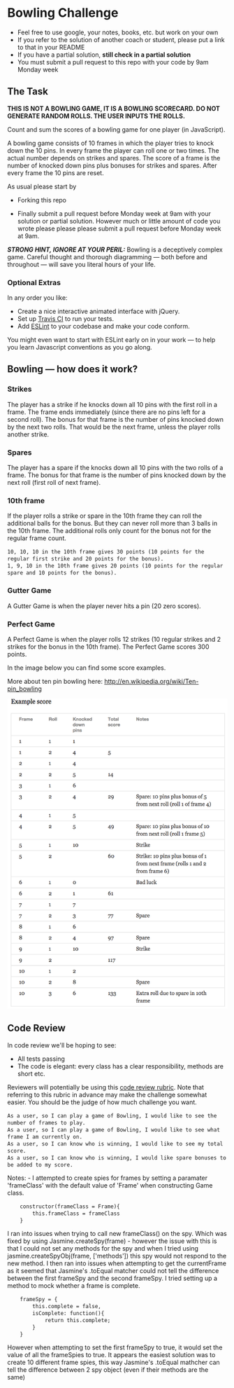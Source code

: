 
Bowling Challenge
=================

* Feel free to use google, your notes, books, etc. but work on your own
* If you refer to the solution of another coach or student, please put a link to that in your README
* If you have a partial solution, **still check in a partial solution**
* You must submit a pull request to this repo with your code by 9am Monday week

## The Task

**THIS IS NOT A BOWLING GAME, IT IS A BOWLING SCORECARD. DO NOT GENERATE RANDOM ROLLS. THE USER INPUTS THE ROLLS.**

Count and sum the scores of a bowling game for one player (in JavaScript).

A bowling game consists of 10 frames in which the player tries to knock down the 10 pins. In every frame the player can roll one or two times. The actual number depends on strikes and spares. The score of a frame is the number of knocked down pins plus bonuses for strikes and spares. After every frame the 10 pins are reset.

As usual please start by

* Forking this repo

* Finally submit a pull request before Monday week at 9am with your solution or partial solution.  However much or little amount of code you wrote please please please submit a pull request before Monday week at 9am. 

___STRONG HINT, IGNORE AT YOUR PERIL:___ Bowling is a deceptively complex game. Careful thought and thorough diagramming — both before and throughout — will save you literal hours of your life.

### Optional Extras

In any order you like:

* Create a nice interactive animated interface with jQuery.
* Set up [Travis CI](https://travis-ci.org) to run your tests.
* Add [ESLint](http://eslint.org/) to your codebase and make your code conform.

You might even want to start with ESLint early on in your work — to help you
learn Javascript conventions as you go along.

## Bowling — how does it work?

### Strikes

The player has a strike if he knocks down all 10 pins with the first roll in a frame. The frame ends immediately (since there are no pins left for a second roll). The bonus for that frame is the number of pins knocked down by the next two rolls. That would be the next frame, unless the player rolls another strike.

### Spares

The player has a spare if the knocks down all 10 pins with the two rolls of a frame. The bonus for that frame is the number of pins knocked down by the next roll (first roll of next frame).

### 10th frame

If the player rolls a strike or spare in the 10th frame they can roll the additional balls for the bonus. But they can never roll more than 3 balls in the 10th frame. The additional rolls only count for the bonus not for the regular frame count.

    10, 10, 10 in the 10th frame gives 30 points (10 points for the regular first strike and 20 points for the bonus).
    1, 9, 10 in the 10th frame gives 20 points (10 points for the regular spare and 10 points for the bonus).

### Gutter Game

A Gutter Game is when the player never hits a pin (20 zero scores).

### Perfect Game

A Perfect Game is when the player rolls 12 strikes (10 regular strikes and 2 strikes for the bonus in the 10th frame). The Perfect Game scores 300 points.

In the image below you can find some score examples.

More about ten pin bowling here: http://en.wikipedia.org/wiki/Ten-pin_bowling

![Ten Pin Score Example](images/example_ten_pin_scoring.png)

## Code Review

In code review we'll be hoping to see:

* All tests passing
* The code is elegant: every class has a clear responsibility, methods are short etc.

Reviewers will potentially be using this [code review rubric](docs/review.md).  Note that referring to this rubric in advance may make the challenge somewhat easier.  You should be the judge of how much challenge you want.

```
As a user, so I can play a game of Bowling, I would like to see the number of frames to play.
As a user, so I can play a game of Bowling, I would like to see what frame I am currently on.
As a user, so I can know who is winning, I would like to see my total score.
As a user, so I can know who is winning, I would like spare bonuses to be added to my score.
```

Notes:
    - I attempted to create spies for frames by setting a paramater 'frameClass' with the default value of 'Frame' when constructing Game class.
```
    constructor(frameClass = Frame){
        this.frameClass = frameClass
    }
```
I ran into issues when trying to call new frameClass() on the spy. Which was fixed by using Jasmine.createSpy(frame) - however the issue with this is that I could not set any methods for the spy and when I tried using jasmine.createSpyObj(frame, ['methods']) this spy would not respond to the new method.
I then ran into issues when attempting to get the currentFrame as it seemed that Jasmine's .toEqual matcher could not tell the difference between the first frameSpy and the second frameSpy. I tried setting up a method to mock whether a frame is complete.
```
    frameSpy = {
        this.complete = false,
        isComplete: function(){
            return this.complete;
        }
    }
```
However when attempting to set the first frameSpy to true, it would set the value of all the frameSpies to true.
It appears the easiest solution was to create 10 different frame spies, this way Jasmine's .toEqual mathcher can tell the difference between 2 spy object (even if their methods are the same)
